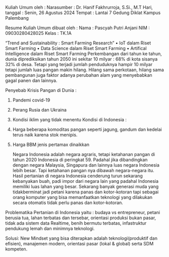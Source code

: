 Kuliah Umum oleh :
Narasumber : Dr. Hanif Fakhrurroja, S.Si., M.T 
Hari, tanggal : Senin, 26 Agustus 2024
Tempat : Lantai 7 Gedung Diklat Kampus Palembang

Resume Kuliah Umum dibuat oleh :
Nama : Pascyah Putri Anjani	
NIM : 09030280428025
Kelas : TK.1A

“Trend and Sustainability : Smart Farming Research”	
•	IoT dalam Riset Smart Farming
•	Data Science dalam Riset Smart Farming
•	Artifical Intelligence dalam Riset Smart Farming
	Perkembangan dari tahun ke tahun, dunia diprediksikan tahun 2050 ini sekitar  10 milyar : 68% di kota sisanya 32% di desa. 
Tetapi yang terjadi jumlah penduduknya hampir  10 milyar tetapi jumlah luas pangan makin hilang. Hilang sama perkotaan, hilang sama pembangunan juga faktor adanya perubahan alam yang menyebabkan gagal panen dan lainnya.

Penyebab Krisis Pangan di Dunia :
1.	Pandemi covid-19
2.	Perang Rusia dan Ukraina
3.	Kondisi iklim yang tidak menentu
Kondisi di Indonesia :
1.	Harga beberapa komoditas pangan seperti jagung, gandum dan kedelai terus naik karena stok menipis.
2.	Harga BBM jenis pertamax dinaikkan
   
	Negara Indonesia adalah negara agraris, tetapi ketahanan pangan di tahun 2020 Indonesia di peringkat 59. 
Padahal jika dibandingkan dengan negara Malaysia, Singapura dan lainnya luas negara Indonesia lebih besar. 
Tapi ketahanan pangan nya dibawah negara-negara itu. Hasil pertanian di negara Indonesia cenderung turun sekarang kebanyakan buah, padi impor  dari negara lain yang padahal Indonesia memiliki luas lahan yang besar.
Sekarang banyak generasi muda yang tidakberminat jadi petani karena panas dan kotor-kotoran tapi sebagai orang komputer yang bisa memanfaatkan teknologi yang dilakukan secara otomatis tidak perlu panas dan kotor-kotoran.

Problematika Pertanian di Indonesia yaitu : budaya vs entrepreneur, petani berusia tua, lahan terbatas dan tersebar, orientasi produksi bukan pasar, tidak ada sistem data Realtime, benih bermutu terbatas, infastruktur pendukung lemah dan minimnya teknologi.

Solusi: New Mindset yang bisa diterapkan adalah teknologi(produktif dan efisien), manajemen modern, orientasi pasar (lokal & global) serta SDM kompeten.
